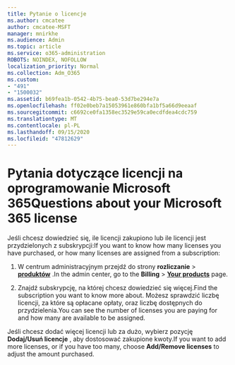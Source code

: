 ```yaml
---
title: Pytanie o licencje
ms.author: cmcatee
author: cmcatee-MSFT
manager: mnirkhe
ms.audience: Admin
ms.topic: article
ms.service: o365-administration
ROBOTS: NOINDEX, NOFOLLOW
localization_priority: Normal
ms.collection: Adm_O365
ms.custom:
- "491"
- "1500032"
ms.assetid: b69fea1b-0542-4b75-bea0-53d7be294e7a
ms.openlocfilehash: ff02e0beb7a15053961e860bfa1bf5a66d9eeaaf
ms.sourcegitcommit: c6692ce0fa1358ec3529e59ca0ecdfdea4cdc759
ms.translationtype: MT
ms.contentlocale: pl-PL
ms.lasthandoff: 09/15/2020
ms.locfileid: "47812629"
---
```

# <a name="questions-about-your-microsoft-365-license"></a><span data-ttu-id="0f312-102">Pytania dotyczące licencji na oprogramowanie Microsoft 365</span><span class="sxs-lookup"><span data-stu-id="0f312-102">Questions about your Microsoft 365 license</span></span>

<span data-ttu-id="0f312-103">Jeśli chcesz dowiedzieć się, ile licencji zakupiono lub ile licencji jest przydzielonych z subskrypcji:</span><span class="sxs-lookup"><span data-stu-id="0f312-103">If you want to know how many licenses you have purchased, or how many licenses are assigned from a subscription:</span></span>
  
1. <span data-ttu-id="0f312-104">W centrum administracyjnym przejdź do strony **rozliczanie** \> **[produktów](https://go.microsoft.com/fwlink/p/?linkid=842054)** .</span><span class="sxs-lookup"><span data-stu-id="0f312-104">In the admin center, go to the **Billing** \> **[Your products](https://go.microsoft.com/fwlink/p/?linkid=842054)** page.</span></span>

2. <span data-ttu-id="0f312-105">Znajdź subskrypcję, na której chcesz dowiedzieć się więcej.</span><span class="sxs-lookup"><span data-stu-id="0f312-105">Find the subscription you want to know more about.</span></span> <span data-ttu-id="0f312-106">Możesz sprawdzić liczbę licencji, za które są opłacane opłaty, oraz liczbę dostępnych do przydzielenia.</span><span class="sxs-lookup"><span data-stu-id="0f312-106">You can see the number of licenses you are paying for and how many are available to be assigned.</span></span>

<span data-ttu-id="0f312-107">Jeśli chcesz dodać więcej licencji lub za dużo, wybierz pozycję **Dodaj/Usuń licencje** , aby dostosować zakupione kwoty.</span><span class="sxs-lookup"><span data-stu-id="0f312-107">If you want to add more licenses, or if you have too many, choose **Add/Remove licenses** to adjust the amount purchased.</span></span>